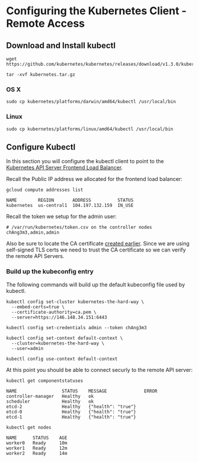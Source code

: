 # Configuring the Kubernetes Client - Remote Access

## Download and Install kubectl

```
wget https://github.com/kubernetes/kubernetes/releases/download/v1.3.0/kubernetes.tar.gz
```

```
tar -xvf kubernetes.tar.gz
```

### OS X

```
sudo cp kubernetes/platforms/darwin/amd64/kubectl /usr/local/bin
```

### Linux

```
sudo cp kubernetes/platforms/linux/amd64/kubectl /usr/local/bin
```

## Configure Kubectl

In this section you will configure the kubectl client to point to the [Kubernetes API Server Frontend Load Balancer](docs/kubernetes-controller.md#setup-kubernetes-api-server-frontend-load-balancer).

Recall the Public IP address we allocated for the frontend load balancer:

```
gcloud compute addresses list
```
```
NAME        REGION       ADDRESS          STATUS
kubernetes  us-central1  104.197.132.159  IN_USE
```

Recall the token we setup for the admin user:

```
# /var/run/kubernetes/token.csv on the controller nodes
chAng3m3,admin,admin
```

Also be sure to locate the CA certificate [created earlier](docs/certificate-authority.md). Since we are using self-signed TLS certs we need to trust the CA certificate so we can verify the remote API Servers.

### Build up the kubeconfig entry

The following commands will build up the default kubeconfig file used by kubectl.

```
kubectl config set-cluster kubernetes-the-hard-way \
  --embed-certs=true \
  --certificate-authority=ca.pem \
  --server=https://146.148.34.151:6443
```

```
kubectl config set-credentials admin --token chAng3m3
```

```
kubectl config set-context default-context \
  --cluster=kubernetes-the-hard-way \
  --user=admin
```

```
kubectl config use-context default-context
```

At this point you should be able to connect securly to the remote API server:

```
kubectl get componentstatuses
```
```
NAME                 STATUS    MESSAGE              ERROR
controller-manager   Healthy   ok                   
scheduler            Healthy   ok                   
etcd-2               Healthy   {"health": "true"}   
etcd-0               Healthy   {"health": "true"}   
etcd-1               Healthy   {"health": "true"}  
```


```
kubectl get nodes
```
```
NAME      STATUS    AGE
worker0   Ready     10m
worker1   Ready     12m
worker2   Ready     14m
```